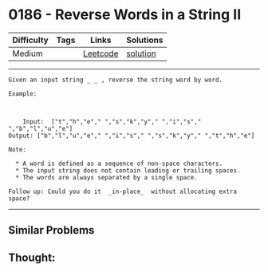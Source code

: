 # 0186 - Reverse Words in a String II

Difficulty  | Tags | Links | Solutions
----------- | ---- | ----- | -----
Medium |  | [Leetcode](https://leetcode.com/problems/reverse-words-in-a-string-ii) | [solution](https://leetcode.com/problems/reverse-words-in-a-string-ii/solution/)


-----------

```
Given an input string _ _ , reverse the string word by word.

Example:



    Input:  ["t","h","e"," ","s","k","y"," ","i","s"," ","b","l","u","e"]Output: ["b","l","u","e"," ","i","s"," ","s","k","y"," ","t","h","e"]

Note:

  * A word is defined as a sequence of non-space characters.
  * The input string does not contain leading or trailing spaces.
  * The words are always separated by a single space.

Follow up: Could you do it  _in-place_  without allocating extra space?
```

-----------


## Similar Problems




## Thought:
